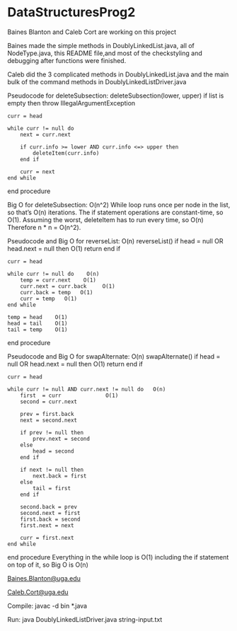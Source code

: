 # DataStructuresProg2

Baines Blanton and Caleb Cort are working on this project

Baines made the simple methods in DoublyLinkedList.java, all of NodeType.java, this README file,and most of the checkstyling and debugging after functions were finished.

Caleb did the 3 complicated methods in DoublyLinkedList.java and the main bulk of the command methods in DoublyLinkedListDriver.java 

Pseudocode for deleteSubsection:
deleteSubsection(lower, upper)
    if list is empty then
        throw IllegalArgumentException

    curr = head

    while curr != null do
        next = curr.next

        if curr.info >= lower AND curr.info <=> upper then
            deleteItem(curr.info)     
        end if

        curr = next
    end while
end procedure

Big O for deleteSubsection: O(n^2)
While loop runs once per node in the list, so that’s O(n) iterations.
The if statement operations are constant-time, so O(1).
Assuming the worst, deleteItem has to run every time, so O(n)
Therefore n * n = O(n^2).

Pseudocode and Big O for reverseList: O(n)
reverseList()
    if head = null OR head.next = null then   O(1)
        return
    end if

    curr = head
    
    while curr != null do    O(n)
        temp = curr.next    O(1)
        curr.next = curr.back     O(1)
        curr.back = temp   O(1)
        curr = temp   O(1)
    end while

    temp = head    O(1)
    head = tail    O(1)
    tail = temp    O(1)
end procedure

Pseudocode and Big O for swapAlternate: O(n)
swapAlternate()
    if head = null OR head.next = null then   O(1)
        return
    end if

    curr = head

    while curr != null AND curr.next != null do   O(n)
        first  = curr              O(1)
        second = curr.next

        prev = first.back
        next = second.next

        if prev != null then
            prev.next = second
        else
            head = second
        end if

        if next != null then
            next.back = first
        else
            tail = first
        end if

        second.back = prev
        second.next = first
        first.back = second
        first.next = next

        curr = first.next
    end while
end procedure
Everything in the while loop is O(1) including the if statement on top of it, so Big O is O(n)

Baines.Blanton@uga.edu

Caleb.Cort@uga.edu

Compile: javac -d bin *.java

Run: java DoublyLinkedListDriver.java string-input.txt